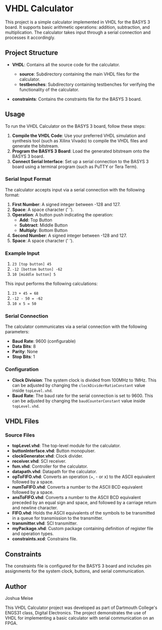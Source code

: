 # VHDL Calculator

This project is a simple calculator implemented in VHDL for the BASYS 3 board. It supports basic arithmetic operations: addition, subtraction, and multiplication. The calculator takes input through a serial connection and processes it accordingly.

## Project Structure

- **VHDL**: Contains all the source code for the calculator.
  - **source**: Subdirectory containing the main VHDL files for the calculator.
  - **testbenches**: Subdirectory containing testbenches for verifying the functionality of the calculator.

- **constraints**: Contains the constraints file for the BASYS 3 board.

## Usage

To run the VHDL Calculator on the BASYS 3 board, follow these steps:

1. **Compile the VHDL Code**: Use your preferred VHDL simulation and synthesis tool (such as Xilinx Vivado) to compile the VHDL files and generate the bitstream.
2. **Program the BASYS 3 Board**: Load the generated bitstream onto the BASYS 3 board.
3. **Connect Serial Interface**: Set up a serial connection to the BASYS 3 board using a terminal program (such as PuTTY or Tera Term).

### Serial Input Format

The calculator accepts input via a serial connection with the following format:

1. **First Number**: A signed integer between -128 and 127.
2. **Space**: A space character (' ').
3. **Operation**: A button push indicating the operation:
   - **Add**: Top Button
   - **Subtract**: Middle Button
   - **Multiply**: Bottom Button
4. **Second Number**: A signed integer between -128 and 127.
5. **Space**: A space character (' ').

### Example Input
1. `23 [top button] 45`
2. `-12 [bottom button] -62`
3. `10 [middle button] 5`

This input performs the following calculations:

1. `23 + 45 = 68`
2. `-12 - 50 = -62`
3. `10 x 5 = 50`

### Serial Connection

The calculator communicates via a serial connection with the following parameters:

- **Baud Rate**: 9600 (configurable)
- **Data Bits**: 8
- **Parity**: None
- **Stop Bits**: 1

### Configuration

- **Clock Division**: The system clock is divided from 100MHz to 1MHz. This can be adjusted by changing the `clockDividerRatioConstant` value inside `topLevel.vhd`.
- **Baud Rate**: The baud rate for the serial connection is set to 9600. This can be adjusted by changing the `baudCounterConstant` value inside `topLevel.vhd`.

## VHDL Files

### Source Files

- **topLevel.vhd**: The top-level module for the calculator.
- **buttonInterface.vhd**: Button monopulser.
- **clockGenerator.vhd**: Clock divider.
- **receiver.vhd**: SCI receiver.
- **fsm.vhd**: Controller for the calculator.
- **datapath.vhd**: Datapath for the calculator.
- **opToFIFO.vhd**: Converts an operation (+, - or x) to the ASCII equivalent followed by a space.
- **numToFIFO.vhd**: Converts a number to the ASCII BCD equivalent followed by a space.
- **ansToFIFO.vhd**: Converts a number to the ASCII BCD equivalent preceded by an equal sign and space, and followed by a carriage return and newline character.
- **FIFO.vhd**: Holds the ASCII equivalents of the symbols to be transmitted in a queue for transmission to the transmitter.
- **transmitter.vhd**: SCI transmitter.
- **myPackage.vhd**: Custom package containing definition of register file and operation types.
- **constraints.xcd**: Constrains file.

## Constraints

The constraints file is configured for the BASYS 3 board and includes pin assignments for the system clock, buttons, and serial communication.

## Author

Joshua Meise

This VHDL Calculator project was developed as part of Dartmouth College's ENGS31 class, Digital Electronics. The project demonstrates the use of VHDL for implementing a basic calculator with serial communication on an FPGA.

